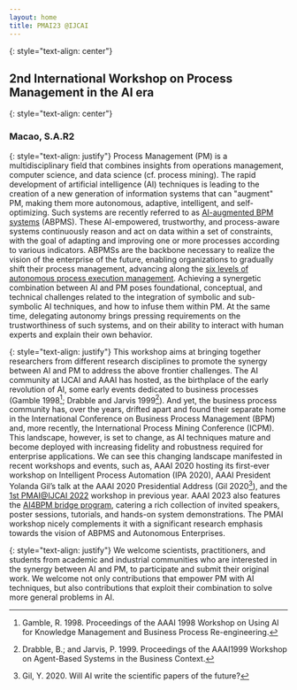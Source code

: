 ```yaml
---
layout: home
title: PMAI23 @IJCAI
---
```

{: style="text-align: center"} 
## 2nd International Workshop on Process Management in the AI era

{: style="text-align: center"}
### Macao, S.A.R2

{: style="text-align: justify"}
Process Management (PM) is a multidisciplinary field that combines insights from operations management, computer science, 
and data science (cf. process mining). The rapid development of artificial intelligence (AI) techniques is leading to the creation of a new generation of information systems that can "augment" PM, making them more autonomous, adaptive, intelligent, and self-optimizing. Such systems are recently referred to as [AI-augmented BPM systems](https://doi.org/10.1145/3576047) (ABPMS). 
These AI-empowered, trustworthy, and process-aware systems continuously reason and act on data within a set of constraints, 
with the goal of adapting and improving one or more processes according to various indicators. 
ABPMSs are the backbone necessary to realize the vision of the enterprise of the future, enabling organizations to gradually shift their process management, advancing along the [six levels of autonomous process execution management](https://arxiv.org/abs/2204.11328). Achieving a synergetic combination between AI and PM poses foundational, conceptual, and technical challenges related to the integration of symbolic and sub-symbolic AI techniques, and how to infuse them within PM. At the same time, delegating autonomy brings pressing requirements on the trustworthiness of such systems, and on their ability to interact with human experts and explain their own behavior. 

{: style="text-align: justify"}
This workshop aims at bringing together researchers from different research disciplines to promote the synergy between AI and PM to address the above frontier challenges. The AI community at IJCAI and AAAI has hosted, as the birthplace of the early revolution of AI, some early events dedicated to business processes (Gamble 1998[^3]; Drabble and Jarvis 1999[^4]). And yet, the business process community has, over the years, drifted apart and found their separate home in the International Conference on Business Process Management (BPM) and, more recently, the International Process Mining Conference (ICPM). This landscape, however, is set to change, as AI techniques mature and become deployed with increasing fidelity and robustness required for enterprise applications. We can see this changing landscape manifested in recent workshops and events, such as, AAAI 2020 hosting its first-ever workshop on Intelligent Process Automation (IPA 2020), AAAI President Yolanda Gil’s talk at the AAAI 2020 Presidential Address (Gil 2020[^5]), and the [1st PMAI@IJCAI 2022](https://ceur-ws.org/Vol-3310/) workshop in previous year. AAAI 2023 also features the [AI4BPM bridge program](https://ai4bpm.com/), catering a rich collection of invited speakers, poster sessions, tutorials, and hands-on system demonstrations. The PMAI workshop nicely complements it with a significant research emphasis towards the vision of ABPMS and Autonomous Enterprises.

{: style="text-align: justify"}
We welcome scientists, practitioners, and students from academic and industrial communities who are interested in the synergy between AI and PM, to participate and submit their original work. We welcome not only contributions that empower PM with AI techniques, but also contributions that exploit their combination to solve more general problems in AI.

[^3]: Gamble, R. 1998. Proceedings of the AAAI 1998 Workshop on Using AI for Knowledge Management and Business Process Re-engineering.
[^4]: Drabble, B.; and Jarvis, P. 1999. Proceedings of the AAAI1999 Workshop on Agent-Based Systems in the Business Context.
[^5]: Gil, Y. 2020. Will AI write the scientific papers of the future?

